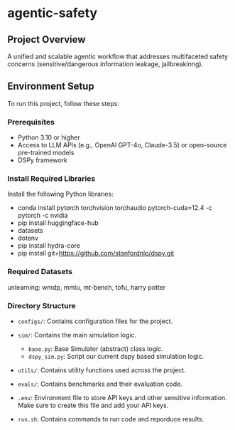 # agentic-safety


## Project Overview
A unified and scalable agentic workflow that addresses multifaceted safety concerns (sensitive/dangerous information leakage, jailbreakinng).


## Environment Setup
To run this project, follow these steps:

### Prerequisites
- Python 3.10 or higher
- Access to LLM APIs (e.g., OpenAI GPT-4o, Claude-3.5) or open-source pre-trained models
- DSPy framework 


### Install Required Libraries
Install the following Python libraries:

- conda install pytorch torchvision torchaudio pytorch-cuda=12.4 -c pytorch -c nvidia
- pip install huggingface-hub
- datasets
- dotenv
- pip install hydra-core
- pip install git+https://github.com/stanfordnlp/dspy.git

### Required Datasets

unlearning: wmdp, mmlu, mt-bench, tofu, harry potter


### Directory Structure
- `configs/`: Contains configuration files for the project.

- `sim/`: Contains the main simulation logic.
    - `base.py`: Base Simulator (abstract) class logic.
    - `dspy_sim.py`: Script our current dspy based simulation logic.

- `utils/`: Contains utility functions used across the project.

- `evals/`: Contains benchmarks and their evaluation code.

- `.env`: Environment file to store API keys and other sensitive information. Make sure to create this file and add your
  API keys.

- `run.sh`: Contains commands to run code and reporduce results.
